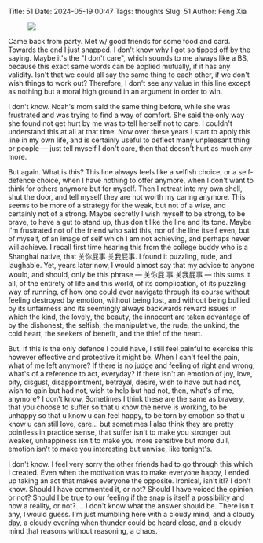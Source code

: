 Title: 51
Date: 2024-05-19 00:47
Tags: thoughts
Slug: 51
Author: Feng Xia

<figure class="col s12">
  <img src="images/DSC_0567.JPG"/>
</figure>

Came back from party. Met w/ good friends for some food and
card. Towards the end I just snapped. I don't know why I got so tipped
off by the saying. Maybe it's the "I don't care", which sounds to me
always like a BS, because this exact same words can be applied
mutually, if it has any validity. Isn't that we could all say the same
thing to each other, if we don't wish things to work out? Therefore, I
don't see any value in this line except as nothing but a moral high
ground in an argument in order to win.

I don't know. Noah's mom said the same thing before, while she was
frustrated and was trying to find a way of comfort. She said the only way
she found not get hurt by me was to tell herself not to care. I
couldn't understand this at all at that time. Now over these years I
start to apply this line in my own life, and is certainly useful to
deflect many unpleasant thing or people &mdash; just tell myself I
don't care, then that doesn't hurt as much any more.

But again. What is this? This line always feels like a selfish choice,
or a self-defence choice, when I have nothing to offer anymore, when I
don't want to think for others anymore but for myself. Then I retreat
into my own shell, shut the door, and tell myself they are not worth
my caring anymore. This seems to be more of a strategy for the weak,
but not of a wise, and certainly not of a strong. Maybe secretly I
wish myself to be strong, to be brave, to have a gut to stand up, thus
don't like the line and its tone. Maybe I'm frustrated not of the
friend who said this, nor of the line itself even, but of myself, of
an image of self which I am not achieving, and perhaps never will
achieve. I recall first time hearing this from the college buddy who
is a Shanghai native, that 关你屁事 关我屁事. I found it puzzling,
rude, and laughable. Yet, years later now, I would almost say that my
advice to anyone would, and should, only be this phrase &mdash; 关你屁
事 关我屁事 &mdash; this sums it all, of the entirety of life and this
world, of its complication, of its puzzling way of running, of how one
could ever navigate through its course without feeling destroyed by
emotion, without being lost, and without being bullied by its
unfairness and its seemingly always backwards reward issues in which
the kind, the lovely, the beauty, the innocent are taken advantage of
by the dishonest, the selfish, the manipulative, the rude, the unkind,
the cold heart, the seekers of benefit, and the thief of the heart.

But. If this is the only defence I could have, I still feel painful to
exercise this however effective and protective it might be. When I
can't feel the pain, what of me left anymore? If there is no judge and
feeling of right and wrong, what's of a reference to act, everyday? If
there isn't an emotion of joy, love, pity, disgust, disappointment,
betrayal, desire, wish to have but had not, wish to gain but had not,
wish to help but had not, then, what's of me, anymore? I don't
know. Sometimes I think these are the same as bravery, that you choose
to suffer so that u know the nerve is working, to be unhappy so that u
know u can feel happy, to be torn by emotion so that u know u can
still love, care... but sometimes I also think they are pretty
pointless in practice sense, that suffer isn't to make you stronger
but weaker, unhappiness isn't to make you more sensitive but more
dull, emotion isn't to make you interesting but unwise, like
tonight's.

I don't know. I feel very sorry the other friends had to go through
this which I created. Even when the motivation was to make everyone
happy, I ended up taking an act that makes everyone the
opposite. Ironical, isn't it!? I don't know. Should I have commented
it, or not? Should I have voiced the opinion, or not? Should I be true
to our feeling if the snap is itself a possibility and now a reality,
or not?.... I don't know what the answer should be. There isn't any, I
would guess. I'm just mumbling here with a cloudy mind, and a cloudy
day, a cloudy evening when thunder could be heard close, and a cloudy
mind that reasons without reasoning, a chaos.

